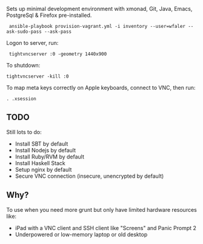 Sets up minimal development environment with xmonad, Git, Java, Emacs, PostgreSql & Firefox pre-installed.

     ansible-playbook provision-vagrant.yml -i inventory --user=wfaler --ask-sudo-pass --ask-pass
     
Logon to server, run:
    
     tightvncserver :0 -geometry 1440x900
     
To shutdown:

    tightvncserver -kill :0
    
To map meta keys correctly on Apple keyboards, connect to VNC, then run:
    
    . .xsession

## TODO

Still lots to do:

- Install SBT by default
- Install Nodejs by default
- Install Ruby/RVM by default
- Install Haskell Stack
- Setup nginx by default
- Secure VNC connection (insecure, unencrypted by default)

## Why?
To use when you need more grunt but only have limited hardware resources like:

- iPad with a VNC client and SSH client like "Screens" and Panic Prompt 2
- Underpowered or low-memory laptop or old desktop
